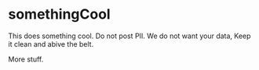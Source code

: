 somethingCool
=============

This does something cool. Do not post PII. We do not want your data, Keep it clean and abive the belt.


More stuff.
